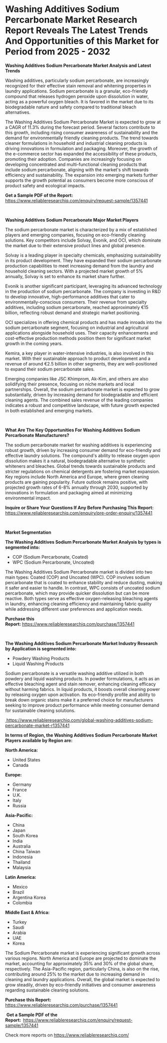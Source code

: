 <p><h1>Washing Additives Sodium Percarbonate Market Research Report Reveals The Latest Trends And Opportunities of this Market for Period from 2025 - 2032</h1></p><p><strong>Washing Additives Sodium Percarbonate Market Analysis and Latest Trends</strong></p>
<p><p>Washing additives, particularly sodium percarbonate, are increasingly recognized for their effective stain removal and whitening properties in laundry applications. Sodium percarbonate is a granular, eco-friendly compound that releases hydrogen peroxide upon dissolution in water, acting as a powerful oxygen bleach. It is favored in the market due to its biodegradable nature and safety compared to traditional bleach alternatives.</p><p>The Washing Additives Sodium Percarbonate Market is expected to grow at a CAGR of 11.3% during the forecast period. Several factors contribute to this growth, including rising consumer awareness of sustainability and the demand for environmentally friendly cleaning products. The trend towards cleaner formulations in household and industrial cleaning products is driving innovations in formulation and packaging. Moreover, the growth of the e-commerce sector has expanded the accessibility of these products, promoting their adoption. Companies are increasingly focusing on developing concentrated and multi-functional cleaning products that include sodium percarbonate, aligning with the market's shift towards efficiency and sustainability. The expansion into emerging markets further supports the growth potential as consumers become more conscious of product safety and ecological impacts.</p></p>
<p><strong>Get a Sample PDF of the Report:&nbsp;</strong> <a href="https://www.reliableresearchiq.com/enquiry/request-sample/1357441?utm_campaign=2237&utm_medium=2&utm_source=Github&utm_content=ia&utm_term=01022025&utm_id=washing-additives-sodium-percarbonate">https://www.reliableresearchiq.com/enquiry/request-sample/1357441</a></p>
<p>&nbsp;</p>
<p><strong>Washing Additives Sodium Percarbonate Major Market Players</strong></p>
<p><p>The sodium percarbonate market is characterized by a mix of established players and emerging companies, focusing on eco-friendly cleaning solutions. Key competitors include Solvay, Evonik, and OCI, which dominate the market due to their extensive product lines and global presence.</p><p>Solvay is a leading player in specialty chemicals, emphasizing sustainability in its product development. They have expanded their sodium percarbonate production capabilities to meet increasing demand from the laundry and household cleaning sectors. With a projected market growth of 5% annually, Solvay is set to enhance its market share further.</p><p>Evonik is another significant participant, leveraging its advanced technology in the production of sodium percarbonate. The company is investing in R&D to develop innovative, high-performance additives that cater to environmentally-conscious consumers. Their revenue from specialty additives, including sodium percarbonate, reached approximately €15 billion, reflecting robust demand and strategic market positioning.</p><p>OCI specializes in offering chemical products and has made inroads into the sodium percarbonate segment, focusing on industrial and agricultural applications alongside household uses. Their capacity enhancements and cost-effective production methods position them for significant market growth in the coming years.</p><p>Kemira, a key player in water-intensive industries, is also involved in this market. With their sustainable approach to product development and a revenue of around €2.5 billion in other segments, they are well-positioned to expand their sodium percarbonate sales.</p><p>Emerging companies like JSC Khimprom, Ak-Kim, and others are also solidifying their presence, focusing on niche markets and local partnerships. Overall, the sodium percarbonate market is expected to grow substantially, driven by increasing demand for biodegradable and efficient cleaning agents. The combined sales revenue of the leading companies indicates a robust and competitive landscape, with future growth expected in both established and emerging markets.</p></p>
<p>&nbsp;</p>
<p><strong>What Are The Key Opportunities For Washing Additives Sodium Percarbonate Manufacturers?</strong></p>
<p><p>The sodium percarbonate market for washing additives is experiencing robust growth, driven by increasing consumer demand for eco-friendly and effective laundry solutions. The compound's ability to release oxygen upon dissolution makes it a natural, biodegradable alternative to synthetic whiteners and bleaches. Global trends towards sustainable products and stricter regulations on chemical detergents are fostering market expansion. Key regions include North America and Europe, where green cleaning products are gaining popularity. Future outlook remains positive, with projected growth rates of 6-8% annually through 2030, supported by innovations in formulation and packaging aimed at minimizing environmental impact.</p></p>
<p><strong>Inquire or Share Your Questions If Any Before Purchasing This Report:</strong> <a href="https://www.reliableresearchiq.com/enquiry/pre-order-enquiry/1357441?utm_campaign=2237&utm_medium=2&utm_source=Github&utm_content=ia&utm_term=01022025&utm_id=washing-additives-sodium-percarbonate">https://www.reliableresearchiq.com/enquiry/pre-order-enquiry/1357441</a></p>
<p>&nbsp;</p>
<p><strong>Market Segmentation</strong></p>
<p><strong>The Washing Additives Sodium Percarbonate Market Analysis by types is segmented into:</strong></p>
<p><ul><li>COP (Sodium Percarbonate, Coated)</li><li>WPC (Sodium Percarbonate, Uncoated)</li></ul></p>
<p><p>The Washing Additives Sodium Percarbonate market is divided into two main types: Coated (COP) and Uncoated (WPC). COP involves sodium percarbonate that is coated to enhance stability and reduce dusting, making it safer and easier to handle. In contrast, WPC consists of uncoated sodium percarbonate, which may provide quicker dissolution but can be more reactive. Both types serve as effective oxygen-releasing bleaching agents in laundry, enhancing cleaning efficiency and maintaining fabric quality while addressing different user preferences and application needs.</p></p>
<p><strong>Purchase this Report:&nbsp;</strong><a href="https://www.reliableresearchiq.com/purchase/1357441?utm_campaign=2237&utm_medium=2&utm_source=Github&utm_content=ia&utm_term=01022025&utm_id=washing-additives-sodium-percarbonate">https://www.reliableresearchiq.com/purchase/1357441</a></p>
<p>&nbsp;</p>
<p><strong>The Washing Additives Sodium Percarbonate Market Industry Research by Application is segmented into:</strong></p>
<p><ul><li>Powdery Washing Products</li><li>Liquid Washing Products</li></ul></p>
<p><p>Sodium percarbonate is a versatile washing additive utilized in both powdery and liquid washing products. In powder formulations, it acts as an effective bleaching agent and stain remover, enhancing cleaning efficacy without harming fabrics. In liquid products, it boosts overall cleaning power by releasing oxygen upon activation. Its eco-friendly profile and ability to break down organic stains make it a preferred choice for manufacturers seeking to improve product performance while meeting consumer demand for sustainable cleaning solutions.</p></p>
<p><a href="https://www.reliableresearchiq.com/global-washing-additives-sodium-percarbonate-market-r1357441?utm_campaign=2237&utm_medium=2&utm_source=Github&utm_content=ia&utm_term=01022025&utm_id=washing-additives-sodium-percarbonate">&nbsp;https://www.reliableresearchiq.com/global-washing-additives-sodium-percarbonate-market-r1357441</a></p>
<p><strong>In terms of Region, the Washing Additives Sodium Percarbonate Market Players available by Region are:</strong></p>
<p>
    <p> <strong> North America: </strong>
        <ul>
            <li>United States</li>
            <li>Canada</li>
        </ul>
        </p> 
    <p> <strong> Europe: </strong>
        <ul>
            <li>Germany</li>
            <li>France</li>
            <li>U.K.</li>
            <li>Italy</li>
            <li>Russia</li>
        </ul>
        </p> 
    <p> <strong> Asia-Pacific: </strong>
        <ul>
            <li>China</li>
            <li>Japan</li>
            <li>South Korea</li>
            <li>India</li>
            <li>Australia</li>
            <li>China Taiwan</li>
            <li>Indonesia</li>
            <li>Thailand</li>
            <li>Malaysia</li>
        </ul>
        </p> 
    <p> <strong> Latin America: </strong>
        <ul>
            <li>Mexico</li>
            <li>Brazil</li>
            <li>Argentina Korea</li>
            <li>Colombia</li>
        </ul>
        </p> 
    <p> <strong> Middle East & Africa: </strong>
        <ul>
            <li>Turkey</li>
            <li>Saudi</li>
            <li>Arabia</li>
            <li>UAE</li>
            <li>Korea</li>
        </ul>
    </p>
    </p>
<p><p>The Sodium Percarbonate market is experiencing significant growth across various regions. North America and Europe are projected to dominate the market, accounting for approximately 35% and 30% of the global share, respectively. The Asia-Pacific region, particularly China, is also on the rise, contributing around 25% to the market due to increasing demand in cleaning and laundry applications. Overall, the global market is expected to grow steadily, driven by eco-friendly initiatives and consumer awareness regarding sustainable cleaning solutions.</p></p>
<p><strong>Purchase this Report: </strong><a href="https://www.reliableresearchiq.com/purchase/1357441?utm_campaign=2237&utm_medium=2&utm_source=Github&utm_content=ia&utm_term=01022025&utm_id=washing-additives-sodium-percarbonate">https://www.reliableresearchiq.com/purchase/1357441</a></p>
<p>&nbsp;<strong>Get a Sample PDF of the Report:&nbsp;&nbsp;</strong><a href="https://www.reliableresearchiq.com/enquiry/request-sample/1357441?utm_campaign=2237&utm_medium=2&utm_source=Github&utm_content=ia&utm_term=01022025&utm_id=washing-additives-sodium-percarbonate">https://www.reliableresearchiq.com/enquiry/request-sample/1357441</a></p>
<p><strong></strong></p>
<p>Check more reports on <a href="https://www.reliableresearchiq.com/?utm_campaign=2237&utm_medium=2&utm_source=Github&utm_content=ia&utm_term=01022025&utm_id=washing-additives-sodium-percarbonate">https://www.reliableresearchiq.com/</a></p>